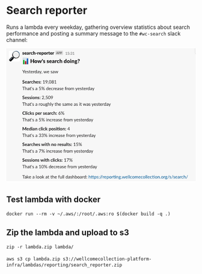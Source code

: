 # Search reporter

Runs a lambda every weekday, gathering overview statistics about search performance and posting a summary message to the `#wc-search` slack channel:

![](example.png)

## Test lambda with docker

```
docker run --rm -v ~/.aws/:/root/.aws:ro $(docker build -q .)
```

## Zip the lambda and upload to s3

```
zip -r lambda.zip lambda/

aws s3 cp lambda.zip s3://wellcomecollection-platform-infra/lambdas/reporting/search_reporter.zip
```

